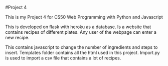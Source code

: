#Project 4

This is my Project 4 for CS50 Web Programming with Python and Javascript

This is developed on flask with heroku as a database. Is a website that contains recipes of different plates.
Any user of the webpage can enter a new recipe.

This contains javascript to change the number of ingredients and steps to insert.
Templates folder contains all the html used in this project.
Import.py is used to import a csv file that contains a lot of recipes.
